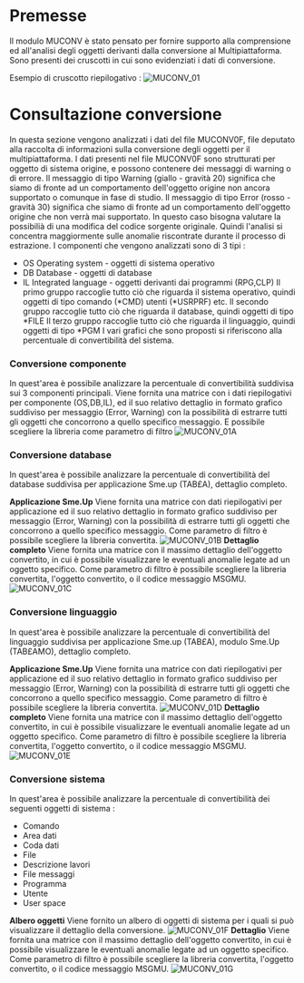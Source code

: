 # Premesse
Il modulo MUCONV è stato pensato per fornire supporto alla comprensione ed all'analisi degli oggetti derivanti dalla conversione al Multipiattaforma.
Sono presenti dei cruscotti in cui sono evidenziati i dati di conversione.

Esempio di cruscotto riepilogativo : 
![MUCONV_01](http://localhost:3000/immagini/MUCONV_05/MUCONV_01.png)
# Consultazione conversione
In questa sezione vengono analizzati i dati del file MUCONV0F, file deputato alla raccolta di informazioni sulla conversione degli oggetti per il multipiattaforma.
I dati presenti nel file MUCONV0F sono strutturati per oggetto di sistema origine, e possono contenere dei messaggi di warning o di errore.
Il messaggio di tipo Warning (giallo - gravità 20) significa che siamo di fronte ad un comportamento dell'oggetto origine non ancora supportato o comunque in fase di studio.
Il messaggio di tipo Error (rosso - gravità 30) significa che siamo di fronte ad un comportamento dell'oggetto origine che non verrà mai supportato.
In questo caso bisogna valutare la possibilià di una modifica del codice sorgente originale.
Quindi l'analisi si concentra maggiormente sulle anomalie riscontrate durante il processo di estrazione.
I componenti che vengono analizzati sono di 3 tipi : 
-  OS Operating system - oggetti di sistema operativo
-  DB Database - oggetti di database
-  IL Integrated language - oggetti derivanti dai programmi (RPG,CLP)
Il primo gruppo raccoglie tutto ciò che riguarda il sistema operativo, quindi oggetti di tipo comando (\*CMD) utenti (\*USRPRF) etc.
Il secondo gruppo raccoglie tutto ciò che riguarda il database, quindi oggetti di tipo \*FILE
Il terzo gruppo raccoglie tutto ciò che riguarda il linguaggio, quindi oggetti di tipo \*PGM
I vari grafici che sono proposti si riferiscono alla percentuale di convertibilità del sistema.

### Conversione componente
In quest'area è possibile analizzare la percentuale di convertibilità suddivisa sui 3 componenti principali.
Viene fornita una matrice con i dati riepilogativi per componente (OS,DB,IL), ed il suo relativo dettaglio in formato grafico suddiviso per messaggio (Error, Warning)
con la possibilità di estrarre tutti gli oggetti che concorrono a quello specifico messaggio.
E possibile scegliere la libreria come parametro di filtro
![MUCONV_01A](http://localhost:3000/immagini/MUCONV_05/MUCONV_01A.png)
### Conversione database
In quest'area è possibile analizzare la percentuale di convertibilità del database suddivisa per applicazione Sme.up (TAB£A), dettaglio completo.

__Applicazione Sme.Up__
Viene fornita una matrice con dati riepilogativi per applicazione ed il suo relativo dettaglio in formato grafico suddiviso per messaggio (Error, Warning)
con la possibilità di estrarre tutti gli oggetti che concorrono a quello specifico messaggio.
Come parametro di filtro è possibile scegliere la libreria convertita.
![MUCONV_01B](http://localhost:3000/immagini/MUCONV_05/MUCONV_01B.png)
  __Dettaglio completo__
Viene fornita una matrice con il massimo dettaglio dell'oggetto convertito, in cui è possibile visualizzare le eventuali anomalie legate ad un oggetto specifico.
Come parametro di filtro è possibile scegliere la libreria convertita, l'oggetto convertito, o il codice messaggio MSGMU.
![MUCONV_01C](http://localhost:3000/immagini/MUCONV_05/MUCONV_01C.png)
### Conversione linguaggio
In quest'area è possibile analizzare la percentuale di convertibilità del linguaggio suddivisa per applicazione Sme.up (TAB£A), modulo Sme.Up (TAB£AMO), dettaglio completo.

__Applicazione Sme.Up__
Viene fornita una matrice con dati riepilogativi per applicazione ed il suo relativo dettaglio in formato grafico suddiviso per messaggio (Error, Warning)
con la possibilità di estrarre tutti gli oggetti che concorrono a quello specifico messaggio.
Come parametro di filtro è possibile scegliere la libreria convertita.
![MUCONV_01D](http://localhost:3000/immagini/MUCONV_05/MUCONV_01D.png)
  __Dettaglio completo__
Viene fornita una matrice con il massimo dettaglio dell'oggetto convertito, in cui è possibile visualizzare le eventuali anomalie legate ad un oggetto specifico.
Come parametro di filtro è possibile scegliere la libreria convertita, l'oggetto convertito, o il codice messaggio MSGMU.
![MUCONV_01E](http://localhost:3000/immagini/MUCONV_05/MUCONV_01E.png)
### Conversione sistema
In quest'area è possibile analizzare la percentuale di convertibilità dei seguenti oggetti di sistema : 
-  Comando
-  Area dati
-  Coda dati
-  File
-  Descrizione lavori
-  File messaggi
-  Programma
-  Utente
-  User space

  __Albero oggetti__
Viene fornito un albero di oggetti di sistema per i quali si può visualizzare il dettaglio della conversione.
![MUCONV_01F](http://localhost:3000/immagini/MUCONV_05/MUCONV_01F.png)
  __Dettaglio__
Viene fornita una matrice con il massimo dettaglio dell'oggetto convertito, in cui è possibile visualizzare le eventuali anomalie legate ad un oggetto specifico.
Come parametro di filtro è possibile scegliere la libreria convertita, l'oggetto convertito, o il codice messaggio MSGMU.
![MUCONV_01G](http://localhost:3000/immagini/MUCONV_05/MUCONV_01G.png)
